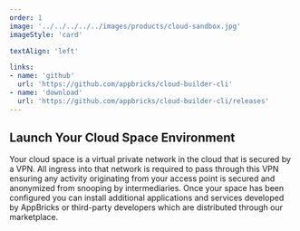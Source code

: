 ```yaml
---
order: 1
image: '../../../../../images/products/cloud-sandbox.jpg'
imageStyle: 'card'

textAlign: 'left'

links:
- name: 'github'
  url: 'https://github.com/appbricks/cloud-builder-cli'
- name: 'download'
  url: 'https://github.com/appbricks/cloud-builder-cli/releases'
---
```


## Launch Your Cloud Space Environment

Your cloud space is a virtual private network in the cloud that is secured by a VPN. All ingress into that network is required to pass through this VPN ensuring any activity originating from your access point is secured and anonymized from snooping by intermediaries. Once your space has been configured you can install additional applications and services developed by AppBricks or third-party developers which are distributed through our marketplace.
